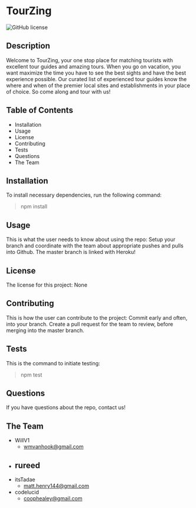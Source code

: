 
# TourZing  

![GitHub license](https://img.shields.io/badge/license-None-brightgreen)

## Description  

Welcome to TourZing, your one stop place for matching tourists with excellent tour guides and amazing tours. When you go on vacation, you want maximize the time you have to see the best sights and have the best experience possible. Our curated list of experienced tour guides know the where and when of the premier local sites and establishments in your place of choice. So come along and tour with us!   

## Table of Contents
- Installation 
- Usage
- License
- Contributing
- Tests
- Questions
- The Team  

## Installation  

To install necessary dependencies, run the following command:
>npm install  

## Usage  

This is what the user needs to know about using the repo:
Setup your branch and coordinate with the team about appropriate pushes and pulls into Github.  The master branch is linked with Heroku!  

## License  

The license for this project:
None  

## Contributing  

This is how the user can contribute to the project:
Commit early and often, into your branch.  Create a pull request for the team to review, before merging into the master branch.  

## Tests  

This is the command to initiate testing:
>npm test  

## Questions  

If you have questions about the repo, contact us! 

## The Team
- WillV1
    - wmvanhook@gmail.com
- rureed
    - 
- itsTadae
    - matt.henry144@gmail.com
- codelucid 
    - coophealey@gmail.com

